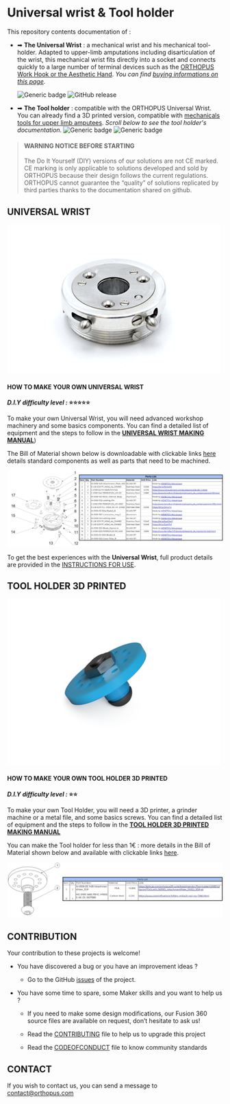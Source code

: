 # Universal wrist & Tool holder

This repository contents documentation of : 

- ➡ **The Universal Wrist** : a mechanical wrist and his mechanical tool-holder. Adapted to upper-limb amputations including disarticulation of the  wrist, this mechanical wrist fits directly into a socket and connects quickly to a large number of terminal devices such as the [ORTHOPUS Work Hook or the Aesthetic Hand](https://orthopus.com/en/upper-limb-prosthetics/). *You can find [buying informations on this page](https://orthopus.com/en/universal-wrist/).*

  ![Generic badge](https://img.shields.io/badge/CE_Mark-NO-critical.svg)
  ![GitHub release](https://img.shields.io/badge/release-v1.4-blue)

- ➡ **The Tool holder** : compatible with the ORTHOPUS Universal Wrist. You can already find a 3D printed version, compatible with [mechanicals tools for upper limb amputees](https://github.com/orthopus/01-mechanicals-tools). *Scroll below to see the tool holder's documentation.*
  ![Generic badge](https://img.shields.io/badge/version-DIY-yellow.svg)
  ![Generic badge](https://img.shields.io/badge/CE_Mark-NO-critical.svg)

  

>#### WARNING NOTICE BEFORE STARTING
>The Do It Yourself (DIY) versions of our solutions are not CE marked. CE marking is only applicable to solutions developed and sold by ORTHOPUS because their design follows the current regulations. ORTHOPUS cannot guarantee the “quality” of solutions replicated by third parties thanks to the documentation shared on github.




## UNIVERSAL WRIST

![UniversalWrist_ORTHOPUS](assets/Universal-Wrist_ORTHOPUS.JPG)

#### HOW TO MAKE YOUR OWN UNIVERSAL WRIST

***D.I.Y difficulty level :* ⭐⭐⭐⭐⭐**

To make your own Universal Wrist, you will need advanced workshop machinery and some basics components. You can find a detailed list of equipment and the steps to follow in the **[UNIVERSAL WRIST MAKING MANUAL](./docs/wrist/UniversalWrist_making-manual.md)**)

The Bill of Material shown below is downloadable with clickable links [here](https://github.com/orthopus/01-wrist/blob/main/src/Wrist/ILL-0109-BoMGitHub.pdf) details standard components as well as parts that need to be machined.

[![ILL-0109-BomGithub](assets/ILL-0109-BoMGitHub.png)](https://github.com/orthopus/01-wrist/blob/main/src/Wrist/ILL-0109-BoMGitHub.pdf)


To get the best experiences with the **Universal Wrist**, full product details are provided in the [INSTRUCTIONS FOR USE](https://orthopus.com/wp-content/uploads/2021/06/IFU-OR-0109-Universal-Wrist-ORTHOPUS-Instructions-For-Use.pdf).


## TOOL HOLDER 3D PRINTED

![IMG-210115-ExportCAO_3DToolholder](assets/IMG-210115-ExportCAO_3DToolholder.png)

#### HOW TO MAKE YOUR OWN  TOOL HOLDER 3D PRINTED

***D.I.Y difficulty level :* ⭐⭐**

To make your own Tool Holder, you will need a 3D printer, a grinder machine or a metal file, and some basics screws. You can find a detailed list of equipment and the steps to follow in the **[TOOL HOLDER 3D PRINTED MAKING MANUAL](./docs/tool-holder-3D-printer/ToolHolder_3D_making-manual.md)**

You can make the Tool holder for less than 1€ : more details in the Bill of Material shown below and available with clickable links [here](https://github.com/orthopus/01-wrist/blob/main/src/Tool-holder%203D%20print/ILL-0109-DIYAttachementPlateBoM.pdf).

[![ILL-0109-DIYAttachementPlateBoM](assets/ILL-0109-DIYAttachementPlateBoM.jpg)](https://github.com/orthopus/01-wrist/blob/main/src/Tool-holder%203D%20print/ILL-0109-DIYAttachementPlateBoM.pdf)



## CONTRIBUTION

Your contribution to these projects is welcome!

* You have discovered a bug or you have an improvement ideas ?
  
  * Go to the GitHub [issues](https://github.com/orthopus/01-wrist/issues) of the project.
  
* You have some time to spare, some Maker skills and you want to help us ?

  * If you need to make some design modifications, our Fusion 360 source files are available on request, don’t hesitate to ask us!

  * Read the [CONTRIBUTING](CONTRIBUTING.md) file to help us to upgrade this project

  * Read the [CODEOFCONDUCT](CODEOFCONDUCT.md) file to know community standards

    


## CONTACT

If you wish to contact us, you can send a message to contact@orthopus.com
